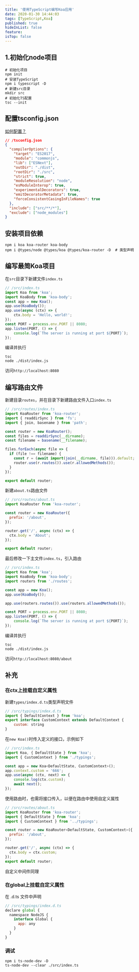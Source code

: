 ```yaml
---
title: '使用TypeScript编写Koa应用'
date: 2020-01-30 14:44:03
tags: [TypeScript,Koa]
published: true
hideInList: false
feature: 
isTop: false
---
```

## 1.初始化node项目
```shell
# 初始化项目
npm init
# 安装TypeScript
npm i typescript -D
# 新建src目录
mkdir src
# 初始化TS配置
tsc --init
```


## 配置tsconfig.json
[如何配置？](https://www.typescriptlang.org/v2/en/tsconfig)
```json
// /tsconfig.json
{
  "compilerOptions": {
    "target": "ES2017", 
    "module": "commonjs",
    "lib": ["ESNext"],
    "outDir": "./dist",
    "rootDir": "./src",
    "strict": true, 
    "moduleResolution": "node",
    "esModuleInterop": true,
    "experimentalDecorators": true,
    "emitDecoratorMetadata": true,
    "forceConsistentCasingInFileNames": true
  },
  "include": ["src/**/*"],
  "exclude": ["node_modules"]
}
```


## 安装项目依赖
```shell
npm i koa koa-router koa-body
npm i @types/node @types/koa @types/koa-router -D  # 类型声明
```


## 编写最简Koa项目
在`src`目录下新建文件`index.ts`
```javascript
// /src/index.ts
import Koa from 'koa';
import KoaBody from 'koa-body';
const app = new Koa();
app.use(KoaBody());
app.use(async (ctx) => {
    ctx.body = 'Hello, world!';
});
const PORT = process.env.PORT || 8080;
app.listen(PORT, () => {
    console.log(`The server is running at port ${PORT}`);
});
```
编译并执行
```shell
tsc
node ./dist/index.js
```
访问`http://localhost:8080`

## 编写路由文件
新建目录`routes`，并在目录下新建路由文件入口`index.ts`
```javascript
// /src/routes/index.ts
import KoaRouter from 'koa-router';
import { readdirSync } from 'fs';
import { join, basename } from 'path';

const router = new KoaRouter();
const files = readdirSync(__dirname);
const filename = basename(__filename);

files.forEach(async file => {
  if (file !== filename) {
    const r = (await import(join(__dirname, file))).default;
    router.use(r.routes()).use(r.allowedMethods());
  }
});

export default router;
```
新建`about.ts`路由文件
```javascript
// /src/routes/about.ts
import KoaRouter from 'koa-router';

const router = new KoaRouter({
  prefix: '/about',
});

router.get('/', async (ctx) => {
  ctx.body = 'About';
});

export default router;
```
最后修改一下主文件`index.ts`，引入路由
```javascript
// /src/index.ts
import Koa from 'koa';
import KoaBody from 'koa-body';
import routers from './routes';

const app = new Koa();
app.use(KoaBody());

app.use(routers.routes()).use(routers.allowedMethods());

const PORT = process.env.PORT || 8080;
app.listen(PORT, () => {
    console.log(`The server is running at port ${PORT}`);
});
```
编译并执行
```shell
tsc
node ./dist/index.js
```
访问`http://localhost:8080/about`


## 补充
### 在ctx上挂载自定义属性
新建`types/index.d.ts`类型声明文件
```javascript
// /src/typings/index.d.ts
import { DefaultContext } from 'koa';
export interface CustomContext extends DefaultContext {
    custom: string
}
```
在`new Koa()`时传入定义的接口，示例如下
```javascript
// /src/index.ts
import Koa, { DefaultState } from 'koa';
import { CustomContext } from './typings';

const app = new Koa<DefaultState, CustomContext>();
app.context.custom = '666';
app.use(async (ctx, next) => {
    console.log(ctx.custom);
    await next();
});
```
使用路由时，也需将接口传入，以便在路由中使用自定义属性
```javascript
// /src/routes/about.ts
import KoaRouter from 'koa-router';
import { DefaultState } from 'koa';
import { CustomContext } from '../typings';

const router = new KoaRouter<DefaultState, CustomContext>({
  prefix: '/about',
});

router.get('/', async (ctx) => {
  ctx.body = ctx.custom;
});
export default router;
```
自定义中间件同理

### 在global上挂载自定义属性
在 .d.ts 文件中声明
```javascript
// /src/typings/index.d.ts
declare global {
  namespace NodeJS {
    interface Global {
      app: any
    }
  }
}
```

### 调试
```shell
npm i ts-node-dev -D
ts-node-dev --clear ./src/index.ts
```